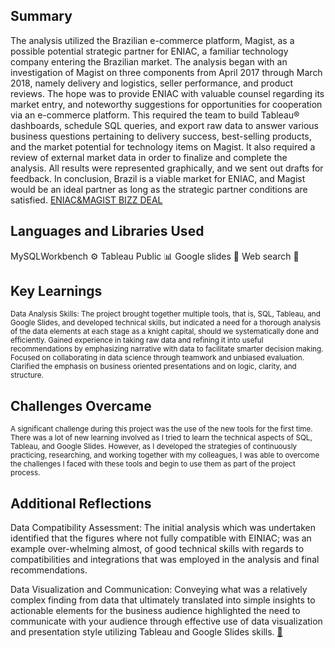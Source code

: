 ## Summary
The analysis utilized the Brazilian e-commerce platform, Magist, as a possible potential strategic partner for ENIAC, a familiar technology company entering the Brazilian market. The analysis began with an investigation of Magist on three components from April 2017 through March 2018, namely delivery and logistics, seller performance, and product reviews. The hope was to provide ENIAC with valuable counsel regarding its market entry, and noteworthy suggestions for opportunities for cooperation via an e-commerce platform. This required the team to build Tableau® dashboards, schedule SQL queries, and export raw data to answer various business questions pertaining to delivery success, best-selling products, and the market potential for technology items on Magist. It also required a review of external market data in order to finalize and complete the analysis. All results were represented graphically, and we sent out drafts for feedback. In conclusion, Brazil is a viable market for ENIAC, and Magist would be an ideal partner as long as the strategic partner conditions are satisfied. [ ENIAC&MAGIST BIZZ DEAL](https://docs.google.com/presentation/d/1mLbbSWgU-m7-Z849sk2N2gJb7YYEpeKxf3q3mvHLXAs/edit?slide=id.p#slide=id.p " ENIAC&MAGIST BIZZ DEAL")
## Languages and Libraries Used
MySQLWorkbench ⚙️
Tableau Public 📊
Google slides 📖
Web search 🔎
## Key Learnings
<sub> Data Analysis Skills: The project brought together multiple tools, that is, SQL, Tableau, and Google Slides, and developed technical skills, but indicated a need for a thorough analysis of the data elements at each stage as a knight capital, should we systematically done and efficiently.
Gained experience in taking raw data and refining it into useful recommendations by emphasizing narrative with data to facilitate smarter decision making. Focused on collaborating in data science through teamwork and unbiased evaluation. Clarified the emphasis on business oriented presentations and on logic, clarity, and structure.</sub>
## Challenges Overcame
<sup>A significant challenge during this project was the use of the new tools for the first time. There was a lot of new learning involved as I tried to learn the technical aspects of SQL, Tableau, and Google Slides. However, as I developed the strategies of continuously practicing, researching, and working together with my colleagues, I was able to overcome the challenges I faced with these tools and begin to use them as part of the project process. </sup>
## Additional Reflections
Data Compatibility Assessment: The initial analysis which was undertaken identified that the figures where not fully compatible with EINIAC; was an example over-whelming almost, of good technical skills with regards to compatibilities and integrations that was employed in the analysis and final recommendations.

Data Visualization and Communication: Conveying what was a relatively complex finding from data that ultimately translated into simple insights to actionable elements for the business audience highlighted the need to communicate with your audience through effective use of data visualization and presentation style utilizing Tableau and Google Slides skills.
[🧳](https://iseniorman.github.io/ "My 🧳")
